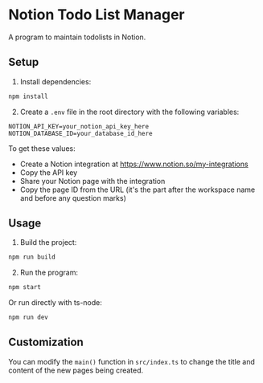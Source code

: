 # Notion Todo List Manager

A program to maintain todolists in Notion.

## Setup

1. Install dependencies:
```bash
npm install
```

2. Create a `.env` file in the root directory with the following variables:
```
NOTION_API_KEY=your_notion_api_key_here
NOTION_DATABASE_ID=your_database_id_here
```

To get these values:
- Create a Notion integration at https://www.notion.so/my-integrations
- Copy the API key
- Share your Notion page with the integration
- Copy the page ID from the URL (it's the part after the workspace name and before any question marks)

## Usage

1. Build the project:
```bash
npm run build
```

2. Run the program:
```bash
npm start
```

Or run directly with ts-node:
```bash
npm run dev
```

## Customization

You can modify the `main()` function in `src/index.ts` to change the title and content of the new pages being created.